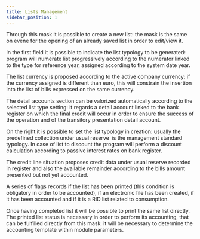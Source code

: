 ```yaml
---
title: Lists Management
sidebar_position: 1
---
```


Through this mask it is possible to create a new list: the mask is the same on evene for the opening of an already saved list in order to edit/view it.

In the first field it is possible to indicate the list typology to be generated: program will numerate list progressively according to the numerator linked to the type for reference year, assigned according to the system date year.

The list currency is proposed according to the active company currency: if the currency assigned is different than euro, this will constrain the insertion into the list of bills expressed on the same currency.

The detail accounts section can be valorized automatically according to the selected list type setting: it regards a detail account linked to the bank register on which the final credit will occur in order to ensure the success of the operation and of the transitory presentation detail account.

On the right it is possible to set the list typology in creation: usually the predefined collection under usual reserve  is the management standard typology. In case of list to discount the program will perform a discount calculation according to passive interest rates on bank register.

The credit line situation proposes credit data under usual reserve recorded in register and also the available remainder according to the bills amount presented but not yet accounted.

A series of flags records if the list has been printed (this condition is obligatory in order to be accounted), if an electronic file has been created, if it has been accounted and if it is a RID list related to consumption.

Once having completed list it will be possible to print the same list directly. The printed list status is necessary in order to perform its accounting, that can be fulfilled directly from this mask: it will be necessary to determine the accounting template within module parameters.






